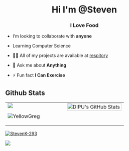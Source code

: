 <h1 align="center">Hi I'm @Steven</h1>
<h3 align="center">I Love Food</h3>

- I’m looking to collaborate with **anyone**

- Learning Computer Science 

- 👨‍💻 All of my projects are available at [respitory](https://github.com/StevenK-293?tab=repositories)

- 💬 Ask me about **Anything**

- ⚡ Fun fact **I Can Exercise**


## Github Stats
<table><tr><td valign="top" width="50%">
<div align="left"><img src="https://github-readme-stats.vercel.app/api?username=StevenK-293&show_icons=true&count_private=true&hide_border=true&theme=dark" align="center"/></div>  

<p><img src="https://github-readme-streak-stats.herokuapp.com/?user=StevenK-293&theme=dark" alt="YellowGreg" /></p>

</td><td valign="top" width="50%">
  <img alt="DIPU's GitHub Stats" src="https://github-readme-stats.vercel.app/api/top-langs/?username=StevenK-293&langs_count=8&theme=dark" align="left" style="width:100%"/>
</td></tr></table>

<p align="left"> <a href="https://github.com/ryo-ma/github-profile-trophy"> <img src="https://github-profile-trophy.vercel.app/?username=StevenK-293&theme=discord" alt="StevenK-293" /></a></p>


![](https://komarev.com/ghpvc/?username=StevenK-293&style=plastic)
